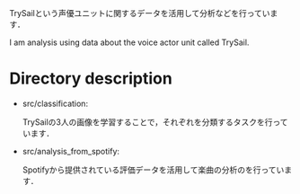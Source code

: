 TrySailという声優ユニットに関するデータを活用して分析などを行っています． 

I am analysis using data about the voice actor unit called TrySail.

# Directory description

- src/classification: 
    
    TrySailの3人の画像を学習することで，それぞれを分類するタスクを行っています．
- src/analysis_from_spotify:

    Spotifyから提供されている評価データを活用して楽曲の分析のを行っています．